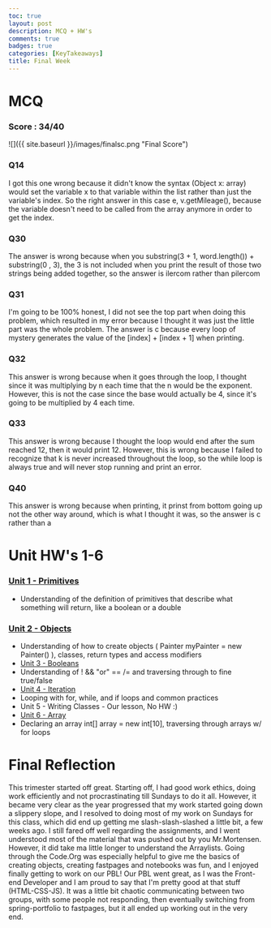 ```yaml
---
toc: true
layout: post
description: MCQ + HW's
comments: true
badges: true
categories: [KeyTakeaways]
title: Final Week
---
```

# MCQ
### Score : 34/40
![]({{ site.baseurl }}/images/finalsc.png "Final Score")

### Q14
I got this one wrong because it didn't know the syntax (Object x: array) would set the variable x to that variable within the list rather than just the variable's index. So the right answer in this case e, v.getMileage(), because the variable doesn't need to be called from the array anymore in order to get the index.

### Q30
The answer is wrong because when you substring(3 + 1, word.length()) + substring(0 , 3), the 3 is not included when you print the result of those two strings being added together, so the answer is ilercom rather than pilercom

### Q31
I'm going to be 100% honest, I did not see the top part when doing this problem, which resulted in my error because I thought it was just the little part was the whole problem. The answer is c because every loop of mystery generates the value of the [index] + [index + 1] when printing.

### Q32
This answer is wrong because when it goes through the loop, I thought since it was multiplying by n each time that the n would be the exponent. However, this is not the case since the base would actually be 4, since it's going to be multiplied by 4 each time.

### Q33
This answer is wrong because I thought the loop would end after the sum reached 12, then it would print 12. However, this is wrong because I failed to recognize that k is never increased throughout the loop, so the while loop is always true and will never stop running and print an error.

### Q40
This answer is wrong because when printing, it prinst from bottom going up not the other way around, which is what I thought it was, so the answer is c rather than a

# Unit HW's 1-6
### [Unit 1 - Primitives](https://nathanmanangan.github.io/CSA-Fastpages/codecodecode/2022/10/12/primitives.html)
- Understanding of the definition of primitives that describe what something will return, like a boolean or a double
### [Unit 2 - Objects](https://nathanmanangan.github.io/CSA-Fastpages/codecodecode/2022/10/13/objects.html)
- Understanding of how to create objects ( Painter myPainter = new Painter() ), classes, return types and access modifiers
- [Unit 3 - Booleans](https://nathanmanangan.github.io/CSA-Fastpages/codecodecode/2022/10/23/boolean-and-if-statements-hw.html)
- Understanding of ! && "or" == /= and traversing through to fine true/false
- [Unit 4 - Iteration](https://nathanmanangan.github.io/CSA-Fastpages/codecodecode/2022/10/23/iteration-hw.html)
- Looping with for, while, and if loops and common practices
- Unit 5 - Writing Classes - Our lesson, No HW :)
- [Unit 6 - Array](https://nathanmanangan.github.io/CSA-Fastpages/codecodecode/2022/11/07/arrays.html)
- Declaring an array int[] array = new int[10], traversing through arrays w/ for loops

# Final Reflection
This trimester started off great. Starting off, I had good work ethics, doing work efficiently and not procrastinating till Sundays to do it all. However, it became very clear as the year progressed that my work started going down a slippery slope, and I resolved to doing most of my work on Sundays for this class, which did end up getting me slash-slash-slashed a little bit, a few weeks ago. I still fared off well regarding the assignments, and I went understood most of the material that was pushed out by you Mr.Mortensen. However, it did take ma little longer to understand the Arraylists. Going through the Code.Org was especially helpful to give me the basics of creating objects, creating fastpages and notebooks was fun, and I enjoyed finally getting to work on our PBL! Our PBL went great, as I was the Front-end Developer and I am proud to say that I'm pretty good at that stuff (HTML-CSS-JS). It was a little bit chaotic communicating between two groups, with some people not responding, then eventually switching from spring-portfolio to fastpages, but it all ended up working out in the very end.
